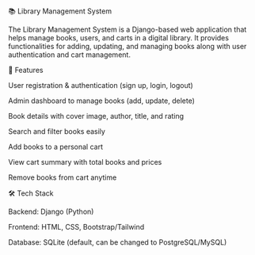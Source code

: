 📚 Library Management System

The Library Management System is a Django-based web application that helps manage books, users, and carts in a digital library. It provides functionalities for adding, updating, and managing books along with user authentication and cart management.

🚀 Features

User registration & authentication (sign up, login, logout)

Admin dashboard to manage books (add, update, delete)

Book details with cover image, author, title, and rating

Search and filter books easily

Add books to a personal cart

View cart summary with total books and prices

Remove books from cart anytime

🛠️ Tech Stack

Backend: Django (Python)

Frontend: HTML, CSS, Bootstrap/Tailwind

Database: SQLite (default, can be changed to PostgreSQL/MySQL)